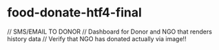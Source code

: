 # food-donate-htf4-final

// SMS/EMAIL TO DONOR
// Dashboard for Donor and NGO that renders history data
// Verify that NGO has donated actually via image!!
